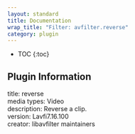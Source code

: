 ```yaml
---
layout: standard
title: Documentation
wrap_title: "Filter: avfilter.reverse"
category: plugin
---
```

* TOC
{:toc}

## Plugin Information

title: reverse  
media types:
Video  
description: Reverse a clip.  
version: Lavfi7.16.100  
creator: libavfilter maintainers  
